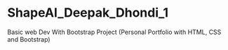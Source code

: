 # ShapeAI_Deepak_Dhondi_1
Basic web Dev With Bootstrap Project (Personal Portfolio with HTML, CSS and Bootstrap)
